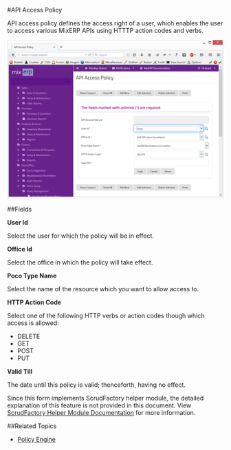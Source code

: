 #API Access Policy

API access policy defines the access right of a user, which enables the user to access various MixERP APIs using
HTTTP action codes and verbs.

![API Access Policy](images/api-access-policy.png)



##Fields


**User Id**

Select the user for which the policy will be in effect.

**Office Id**

Select the office in which the policy will take effect.

**Poco Type Name**

Select the name of the resource which you want to allow access to.

**HTTP Action Code**

Select one of the following HTTP verbs or action codes though which access is allowed:

* DELETE
* GET
* POST
* PUT

**Valid Till**

The date until this policy is valid; thenceforth, having no effect.


<div class="alert-box scrud radius">
    Since this form implements ScrudFactory helper module, the detailed explanation of this feature is not provided
    in this document. View <a href="../../core-concepts/scrud-factory.md">ScrudFactory Helper Module Documentation</a>
    for more information.
</div>


##Related Topics
* [Policy Engine](../../core-concepts/policy-engine.md)